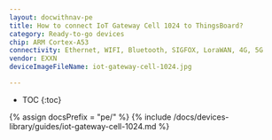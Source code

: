 ```yaml
---
layout: docwithnav-pe
title: How to connect IoT Gateway Cell 1024 to ThingsBoard?
category: Ready-to-go devices
chip: ARM Cortex-A53
connectivity: Ethernet, WIFI, Bluetooth, SIGFOX, LoraWAN, 4G, 5G
vendor: EXXN
deviceImageFileName: iot-gateway-cell-1024.jpg

---
```


* TOC
{:toc}

{% assign docsPrefix = "pe/" %}
{% include /docs/devices-library/guides/iot-gateway-cell-1024.md %}